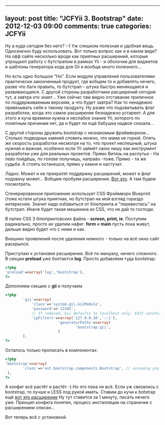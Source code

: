 
---
layout: post
title: "JCFYii 3. Bootstrap"
date: 2012-12-03 09:00
comments: true
categories: JCFYii
---

Ну а куда сегодня без него? :-) Уж слишком полезная и удобная вещь. Однозначно буду использовать. 
Вот только вопрос как и в каком виде? На офф сайте несколько вроде как приятных расширений, которые упрощают работу с бутстрапом в рамках Yii - и оболочки для виджетов и шаблоны генератора кода для Gii и вообще много полезного... 
<!-- more -->
Но есть одно большое "Но". Если модули управления пользователями практически законченный продукт, где вобщем то и добавлять нечего, разве что баги править, то бутстрап - штука быстро меняющаяся и развивающаяся. С другой стороны разработчики расширений сегодня тут, а завтра кто знает... Уже сейчас там видно отставание приличное по поддерживаемым версиям, а что будет завтра? Как то ненадежно привязывать себя к такому продукту. Ну разве что подхватывать флаг разработки, когда это самое расширение безнадежно устареет. 
А для этого и куча времени нужна и неслабое знание Yii, которого по понятным причинам нет, да и будет ли ещё бабушка надвое сказала... 



С другой стороны дружить bootstrap с незнакомым фрэймворком... Столько подводных камней словить можно, что мама не горюй. Опять же скорость разработки несмотря на то, что проект неспешный, штука нужная и важная, особенно если Yii займёт свою нишу как инструмент разработки уже для реальных проектов. 
Прямо Витязь на распутье - На лево пойдёшь, по голове получишь, направо -тоже. Прямо - та же судьба. А стоять останешся, прямо у камня и настучат. 

Ладно. Может и не прекратят поддержку расширений, может и флаг подхвачу может... Вобщем пробуем расширение.
[Вот это](http://www.cniska.net/yii-bootstrap/). А там будем посмотреть. 

Сгенерированное приложение использует CSS Фрэймворк Blueprint (тоже кстати штука приятная, но бутстрап на мой взгляд гораздо интереснее. Значит надо избавиться от блюпринта и "перевестись" на бутстрап. 
Иначе будет такая мешанина из CSS, что не дай то господи. 

В папке CSS 3 блюпринтовских файла - **screen, print, ie**. Поступим радикально, просто их удалим нафиг.
**form** и **main** пусть пока живут, дальше видно будет что с ними и как. 

Внешних проявлений после удаления немного - только на всё окно сайт раскрылся. 

Приступаю к установке расширения. Всё по мануалу, ничего сложного. В секции **preload** уже болтается **log**. Просто добавляем туда bootstrap:

```php
<?php
'preload'=>array('log','bootstrap'),
?>
```

Дополняем секцию с **gii** и получаем 

```php
<?php
		'gii'=>array(
			'class'=>'system.gii.GiiModule',
			'password'=>'12345',
			// If removed, Gii defaults to localhost only. Edit carefully to taste.
			'ipFilters'=>array('127.0.0.10','::1'),
                        'generatorPaths'=>array(
                                'bootstrap.gii',                    
                        )    
		),
?>
```

Осталось только прописать в компонентах:

```php
<?php
'bootstrap'=>array(
        'class'=>'ext.bootstrap.components.Bootstrap', // assuming you extracted bootstrap under extensions
 ),
?>
```
 
А конфиг всё растёт и растёт -) Но это пока не всё. Если уж связались с bootstrap, то лучше и LESS под рукой иметь. Ставим до кучи к botstrap ещё [вот это расширение](http://www.yiiframework.com/extension/less)
Ну тут ставится за 1 минуту, писать нечего уже. Принцип конфига понятен, процесс инсталляции на страничке с расширением описан...

Вот теперь всё с установкой. 
